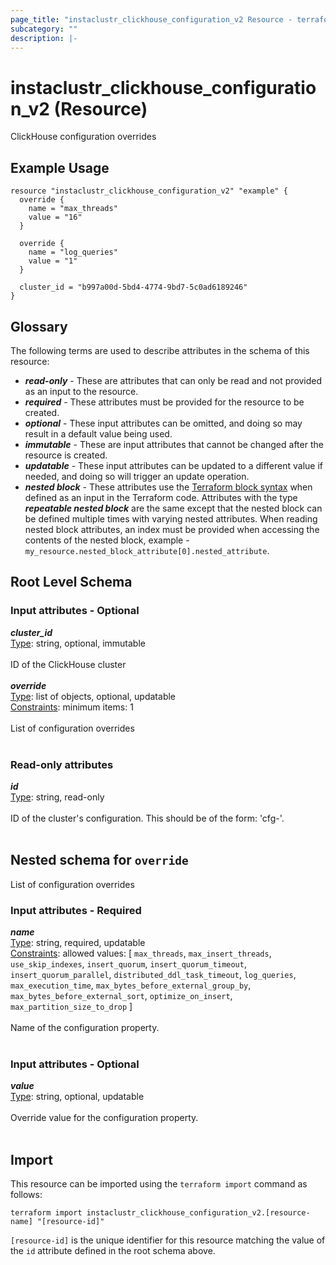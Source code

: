 ```yaml
---
page_title: "instaclustr_clickhouse_configuration_v2 Resource - terraform-provider-instaclustr"
subcategory: ""
description: |-
---
```


# instaclustr_clickhouse_configuration_v2 (Resource)
ClickHouse configuration overrides
## Example Usage
```
resource "instaclustr_clickhouse_configuration_v2" "example" {
  override {
    name = "max_threads"
    value = "16"
  }

  override {
    name = "log_queries"
    value = "1"
  }

  cluster_id = "b997a00d-5bd4-4774-9bd7-5c0ad6189246"
}
```
## Glossary
The following terms are used to describe attributes in the schema of this resource:
- **_read-only_** - These are attributes that can only be read and not provided as an input to the resource.
- **_required_** - These attributes must be provided for the resource to be created.
- **_optional_** - These input attributes can be omitted, and doing so may result in a default value being used.
- **_immutable_** - These are input attributes that cannot be changed after the resource is created.
- **_updatable_** - These input attributes can be updated to a different value if needed, and doing so will trigger an update operation.
- **_nested block_** - These attributes use the [Terraform block syntax](https://www.terraform.io/language/attr-as-blocks) when defined as an input in the Terraform code. Attributes with the type **_repeatable nested block_** are the same except that the nested block can be defined multiple times with varying nested attributes. When reading nested block attributes, an index must be provided when accessing the contents of the nested block, example - `my_resource.nested_block_attribute[0].nested_attribute`.
## Root Level Schema
### Input attributes - Optional
*___cluster_id___*<br>
<ins>Type</ins>: string, optional, immutable<br>
<br>ID of the ClickHouse cluster<br><br>
*___override___*<br>
<ins>Type</ins>: list of objects, optional, updatable<br>
<ins>Constraints</ins>: minimum items: 1<br><br>List of configuration overrides<br><br>
### Read-only attributes
*___id___*<br>
<ins>Type</ins>: string, read-only<br>
<br>ID of the cluster's configuration. This should be of the form: 'cfg-<cluster uuid>'.<br><br>
<a id="nested--override"></a>
## Nested schema for `override`
List of configuration overrides<br>
### Input attributes - Required
*___name___*<br>
<ins>Type</ins>: string, required, updatable<br>
<ins>Constraints</ins>: allowed values: [ `max_threads`, `max_insert_threads`, `use_skip_indexes`, `insert_quorum`, `insert_quorum_timeout`, `insert_quorum_parallel`, `distributed_ddl_task_timeout`, `log_queries`, `max_execution_time`, `max_bytes_before_external_group_by`, `max_bytes_before_external_sort`, `optimize_on_insert`, `max_partition_size_to_drop` ]<br><br>Name of the configuration property.<br><br>
### Input attributes - Optional
*___value___*<br>
<ins>Type</ins>: string, optional, updatable<br>
<br>Override value for the configuration property.<br><br>
## Import
This resource can be imported using the `terraform import` command as follows:
```
terraform import instaclustr_clickhouse_configuration_v2.[resource-name] "[resource-id]"
```
`[resource-id]` is the unique identifier for this resource matching the value of the `id` attribute defined in the root schema above.
